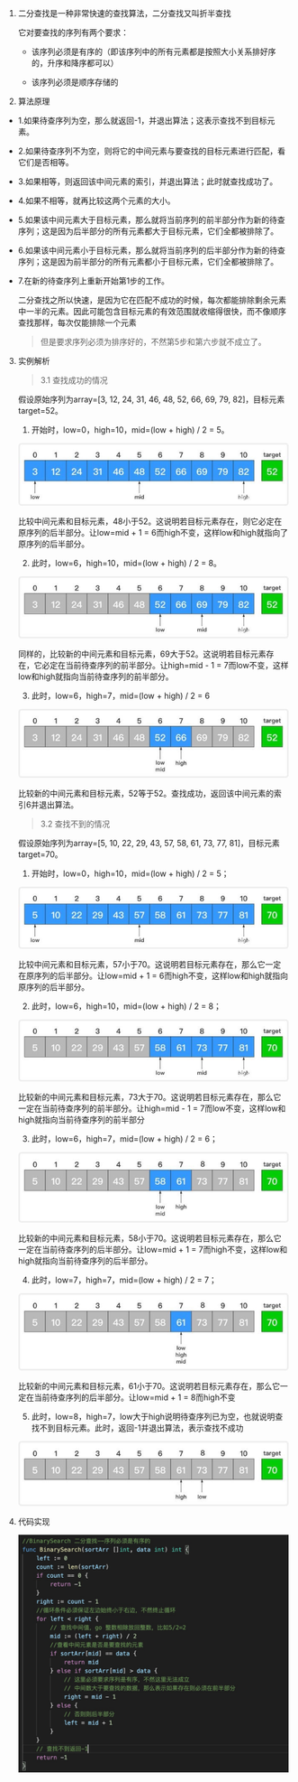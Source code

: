 1. 二分查找是一种非常快速的查找算法，二分查找又叫折半查找

   它对要查找的序列有两个要求：

   + 该序列必须是有序的（即该序列中的所有元素都是按照大小关系排好序的，升序和降序都可以）

   + 该序列必须是顺序存储的

2. 算法原理

+ 1.如果待查序列为空，那么就返回-1，并退出算法；这表示查找不到目标元素。

+  2.如果待查序列不为空，则将它的中间元素与要查找的目标元素进行匹配，看它们是否相等。

+ 3.如果相等，则返回该中间元素的索引，并退出算法；此时就查找成功了。

+ 4.如果不相等，就再比较这两个元素的大小。

+ 5.如果该中间元素大于目标元素，那么就将当前序列的前半部分作为新的待查序列；这是因为后半部分的所有元素都大于目标元素，它们全都被排除了。

+ 6.如果该中间元素小于目标元素，那么就将当前序列的后半部分作为新的待查序列；这是因为前半部分的所有元素都小于目标元素，它们全都被排除了。

+ 7.在新的待查序列上重新开始第1步的工作。

   二分查找之所以快速，是因为它在匹配不成功的时候，每次都能排除剩余元素中一半的元素。因此可能包含目标元素的有效范围就收缩得很快，而不像顺序查找那样，每次仅能排除一个元素

   >但是要求序列必须为排序好的，不然第5步和第六步就不成立了。

3. 实例解析

   >3.1 查找成功的情况

   假设原始序列为array=[3, 12, 24, 31, 46, 48, 52, 66, 69, 79, 82]，目标元素target=52。

   1. 开始时，low=0，high=10，mid=(low + high) / 2 = 5。

   ![avatar](../assets/er1.jpg)

    比较中间元素和目标元素，48小于52。这说明若目标元素存在，则它必定在原序列的后半部分。让low=mid + 1 = 6而high不变，这样low和high就指向了原序列的后半部分。

   2. 此时，low=6，high=10，mid=(low + high) / 2 = 8。

   ![avatar](../assets/er2.jpg)

   同样的，比较新的中间元素和目标元素，69大于52。这说明若目标元素存在，它必定在当前待查序列的前半部分。让high=mid - 1 = 7而low不变，这样low和high就指向当前待查序列的前半部分。

   3. 此时，low=6，high=7，mid=(low + high) / 2 = 6

   ![avatar](../assets/er3.jpg)

   比较新的中间元素和目标元素，52等于52。查找成功，返回该中间元素的索引6并退出算法。

   > 3.2 查找不到的情况

   假设原始序列为array=[5, 10, 22, 29, 43, 57, 58, 61, 73, 77, 81]，目标元素target=70。

   1. 开始时，low=0，high=10，mid=(low + high) / 2 = 5；

   ![avatar](../assets/er4.jpg)

   比较中间元素和目标元素，57小于70。这说明若目标元素存在，那么它一定在原序列的后半部分。让low=mid + 1 = 6而high不变，这样low和high就指向原序列的后半部分。

   2. 此时，low=6，high=10，mid=(low + high) / 2 = 8；

    ![avatar](../assets/er5.jpg)

   比较新的中间元素和目标元素，73大于70。这说明若目标元素存在，那么它一定在当前待查序列的前半部分。让high=mid - 1 = 7而low不变，这样low和high就指向当前待查序列的前半部分

   3. 此时，low=6，high=7，mid=(low + high) / 2 = 6；

   ![avatar](../assets/er6.jpg)

   比较新的中间元素和目标元素，58小于70。这说明若目标元素存在，那么它一定在当前待查序列的后半部分。让low=mid + 1 = 7而high不变，这样low和high就指向当前待查序列的后半部分。

   4. 此时，low=7，high=7，mid=(low + high) / 2 = 7；

   ![avatar](../assets/er7.jpg)

   比较新的中间元素和目标元素，61小于70。这说明若目标元素存在，那么它一定在当前待查序列的后半部分。让low=mid + 1 = 8而high不变

   5. 此时，low=8，high=7，low大于high说明待查序列已为空，也就说明查找不到目标元素。此时，返回-1并退出算法，表示查找不成功

   ![avatar](../assets/er8.jpg)

4. 代码实现

   ![avatar](../assets/er9.jpg)